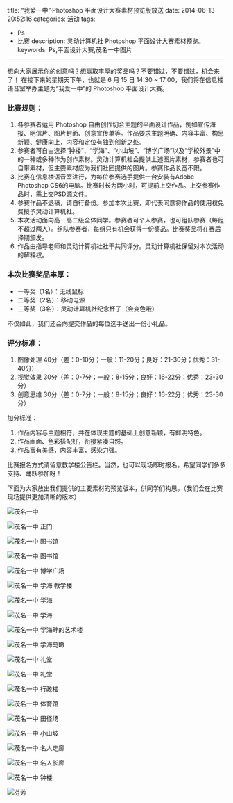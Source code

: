 title: “我爱一中”·Photoshop 平面设计大赛素材预览版放送
date: 2014-06-13 20:52:16
categories: 活动
tags:
- Ps
- 比赛
description: 灵动计算机社 Photoshop 平面设计大赛素材预览。
keywords: Ps,平面设计大赛,茂名一中图片
---

想向大家展示你的创意吗？想赢取丰厚的奖品吗？不要错过，不要错过，机会来了！
在接下来的星期天下午，也就是 6 月 15 日 14:30 ~ 17:00，我们将在信息楼语音室举办主题为“我爱一中”的 Photoshop 平面设计大赛。

### 比赛规则：

1. 各参赛者运用 Photoshop 自由创作切合主题的平面设计作品，例如宣传海报、明信片、图片封面、创意宣传单等。作品要求主题明确、内容丰富、构思新颖、健康向上，内容和定位有独到创新之处。
2. 参赛者可自由选择“钟楼”、“学海”、“小山坡”、“博学广场”以及“学校外景”中的一种或多种作为创作素材。灵动计算机社会提供上述图片素材，参赛者也可自带素材，但主要素材应为我们社团提供的图片。参赛作品长宽不限。
3. 比赛在信息楼语音室进行，为每位参赛选手提供一台安装有Adobe Photoshop CS6的电脑。比赛时长为两小时，可提前上交作品。上交参赛作品时，需上交PSD源文件。
4. 参赛作品不退稿，请自行备份。参加本次比赛，即代表同意将作品的使用权免费授予灵动计算机社。
5. 本次活动面向高一高二级全体同学。参赛者可个人参赛，也可组队参赛（每组不超过两人）。组队参赛者，每组只有机会获得一份奖品。比赛奖品将在赛后择期颁发。
6. 作品由指导老师和灵动计算机社社干共同评分。灵动计算机社保留对本次活动的解释权。

### 本次比赛奖品丰厚：

* 一等奖（1名）：无线鼠标
* 二等奖（2名）：移动电源
* 三等奖（3名）：灵动计算机社纪念杯子（会变色哦）

不仅如此，我们还会向提交作品的每位选手送出一份小礼品。

### 评分标准：

1. 图像处理 40分（差：0-10分；一般：11-20分；良好：21-30分；优秀：31-40分）
2. 视觉效果 30分（差：0-7分；一般：8-15分；良好：16-22分；优秀：23-30分）
3. 创意思维 30分（差：0-7分；一般：8-15分；良好：16-22分；优秀：23-30分）

加分标准：
1. 作品内容与主题相符，并在体现主题的基础上创意新颖，有鲜明特色。
2. 作品画面、色彩搭配好，衔接紧凑自然。
3. 作品富有美感，内容丰富，感染力强。

比赛报名方式请留意教学楼公告栏。当然，也可以现场即时报名。希望同学们多多支持、踊跃参加呀！

下面为大家放出我们提供的主要素材的预览版本，供同学们构思。（我们会在比赛现场提供更加清晰的版本）

![茂名一中](http://cptsct.qiniudn.com/photoshop_contest/04.jpg)

<!-- more -->

![茂名一中 正门](http://cptsct.qiniudn.com/photoshop_contest/16.jpg)

![茂名一中 图书馆](http://cptsct.qiniudn.com/photoshop_contest/12.jpg)

![茂名一中 图书馆](http://cptsct.qiniudn.com/photoshop_contest/13.jpg)

![茂名一中 博学广场](http://cptsct.qiniudn.com/photoshop_contest/15.jpg)

![茂名一中 学海 教学楼](http://cptsct.qiniudn.com/photoshop_contest/05.jpg)

![茂名一中 学海](http://cptsct.qiniudn.com/photoshop_contest/06.jpg)

![茂名一中 学海](http://cptsct.qiniudn.com/photoshop_contest/20.jpg)

![茂名一中 学海畔的艺术楼](http://cptsct.qiniudn.com/photoshop_contest/10.jpg)

![茂名一中 学海鸟瞰](http://cptsct.qiniudn.com/photoshop_contest/19.jpg)

![茂名一中 礼堂](http://cptsct.qiniudn.com/photoshop_contest/14.jpg)

![茂名一中 礼堂](http://cptsct.qiniudn.com/photoshop_contest/11.jpg)

![茂名一中 行政楼](http://cptsct.qiniudn.com/photoshop_contest/17.jpg)

![茂名一中 体育馆](http://cptsct.qiniudn.com/photoshop_contest/18.jpg)

![茂名一中 田径场](http://cptsct.qiniudn.com/photoshop_contest/09.jpg)

![茂名一中 小山坡](http://cptsct.qiniudn.com/photoshop_contest/07.jpg)

![茂名一中 名人走廊](http://cptsct.qiniudn.com/photoshop_contest/08.jpg)

![茂名一中 名人长廊](http://cptsct.qiniudn.com/photoshop_contest/03.jpg)

![茂名一中 钟楼](http://cptsct.qiniudn.com/photoshop_contest/01.jpg)

![芬芳](http://cptsct.qiniudn.com/photoshop_contest/02.jpg)